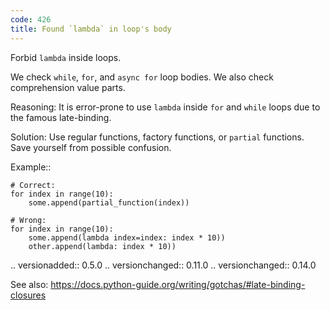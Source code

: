 ```yaml
---
code: 426
title: Found `lambda` in loop's body
---
```



Forbid ``lambda`` inside loops.

We check ``while``, ``for``, and ``async for`` loop bodies.
We also check comprehension value parts.

Reasoning:
    It is error-prone to use ``lambda`` inside
    ``for`` and ``while`` loops due to the famous late-binding.

Solution:
    Use regular functions, factory functions, or ``partial`` functions.
    Save yourself from possible confusion.

Example::

    # Correct:
    for index in range(10):
        some.append(partial_function(index))

    # Wrong:
    for index in range(10):
        some.append(lambda index=index: index * 10))
        other.append(lambda: index * 10))

.. versionadded:: 0.5.0
.. versionchanged:: 0.11.0
.. versionchanged:: 0.14.0

See also:
    https://docs.python-guide.org/writing/gotchas/#late-binding-closures